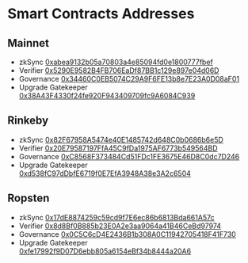 # Smart Contracts Addresses

## Mainnet

- zkSync
  [0xabea9132b05a70803a4e85094fd0e1800777fbef](https://etherscan.io/address/0xabea9132b05a70803a4e85094fd0e1800777fbef)
- Verifier
  [0x5290E9582B4FB706EaDf87BB1c129e897e04d06D](https://etherscan.io/address/0x5290E9582B4FB706EaDf87BB1c129e897e04d06D)
- Governance
  [0x34460C0EB5074C29A9F6FE13b8e7E23A0D08aF01](https://etherscan.io/address/0x34460C0EB5074C29A9F6FE13b8e7E23A0D08aF01)
- Upgrade Gatekeeper
  [0x38A43F4330f24fe920F943409709fc9A6084C939](https://etherscan.io/address/0x38A43F4330f24fe920F943409709fc9A6084C939)

## Rinkeby

- zkSync
  [0x82F67958A5474e40E1485742d648C0b0686b6e5D](https://rinkeby.etherscan.io/address/0x82F67958A5474e40E1485742d648C0b0686b6e5D)
- Verifier
  [0x20E79587197FfA45C9fDa1975AF6773b549564BD](https://rinkeby.etherscan.io/address/0x20E79587197FfA45C9fDa1975AF6773b549564BD)
- Governance
  [0xC8568F373484Cd51FDc1FE3675E46D8C0dc7D246](https://rinkeby.etherscan.io/address/0xC8568F373484Cd51FDc1FE3675E46D8C0dc7D246)
- Upgrade Gatekeeper
  [0xd538fC97dDbfE6719f0E7EfA3948A38e3A2c6504](https://rinkeby.etherscan.io/address/0xd538fC97dDbfE6719f0E7EfA3948A38e3A2c6504)

## Ropsten

- zkSync
  [0x17dE8874259c59cd9f7E6ec86b6813Bda661A57c](https://ropsten.etherscan.io/address/0x17dE8874259c59cd9f7E6ec86b6813Bda661A57c)
- Verifier
  [0x8d8Bf0B885b23E0A2e3aa9064a41B46CeBd97974](https://ropsten.etherscan.io/address/0x8d8Bf0B885b23E0A2e3aa9064a41B46CeBd97974)
- Governance
  [0x0C5C6cD4E2436B1b308A0C11942705418F41F730](https://ropsten.etherscan.io/address/0x0C5C6cD4E2436B1b308A0C11942705418F41F730)
- Upgrade Gatekeeper
  [0xfe17992f9D07D6ebb805a6154eBf34b8444a20A6](https://ropsten.etherscan.io/address/0xfe17992f9D07D6ebb805a6154eBf34b8444a20A6)
